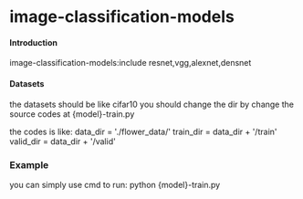 # image-classification-models

#### Introduction
image-classification-models:include resnet,vgg,alexnet,densnet

#### Datasets
the datasets should be like cifar10
you should change the dir by change the source codes at {model}-train.py

the codes is like:
data_dir = './flower_data/'
train_dir = data_dir + '/train'
valid_dir = data_dir + '/valid'

### Example
you can simply use cmd to run:
    python {model}-train.py


